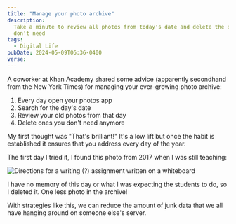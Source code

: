 ```yaml
---
title: "Manage your photo archive"
description:
  Take a minute to review all photos from today's date and delete the ones you
  don't need
tags:
  - Digital Life
pubDate: 2024-05-09T06:36-0400
verse:
---
```


A coworker at Khan Academy shared some advice (apparently secondhand from the
New York Times) for managing your ever-growing photo archive:

1. Every day open your photos app
2. Search for the day's date
3. Review your old photos from that day
4. Delete ones you don't need anymore

My first thought was "That's brilliant!" It's a low lift but once the habit is
established it ensures that you address every day of the year.

The first day I tried it, I found this photo from 2017 when I was still
teaching:

![Directions for a writing (?) assignment written on a whiteboard](/img/old-photo.jpg)

I have no memory of this day or what I was expecting the students to do, so I
deleted it. One less photo in the archive!

With strategies like this, we can reduce the amount of junk data that we all
have hanging around on someone else's server.
